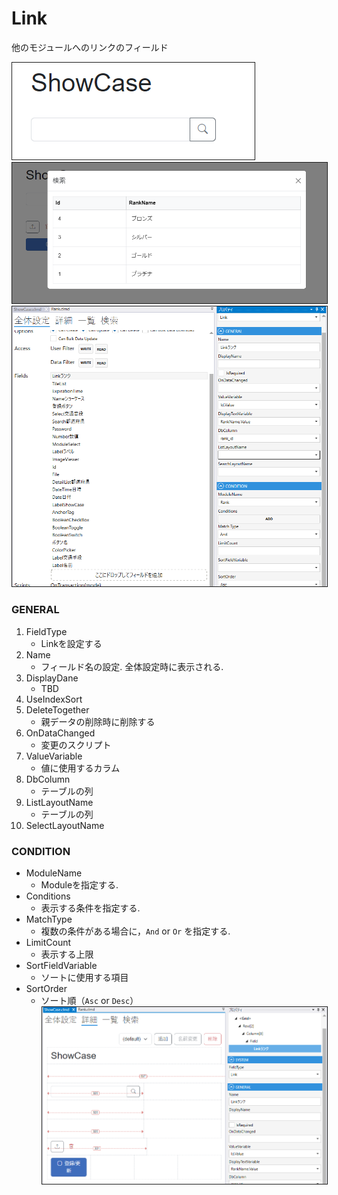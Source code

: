 # Link

他のモジュールへのリンクのフィールド

<img src="../images/Link表示1.png" alt="Link表示1" title="Link表示1" style="border: 1px solid;">
<img src="../images/Link表示2.png" alt="Link表示2" title="Link表示2" style="border: 1px solid;">

<img src="../images/Link設定.png" alt="Link設定" title="Link設定" style="border: 1px solid;" >

### GENERAL
1. FieldType
    - Linkを設定する
2. Name
    - フィールド名の設定. 全体設定時に表示される.
3. DisplayDane
    - TBD
4. UseIndexSort
5. DeleteTogether
    - 親データの削除時に削除する
6. OnDataChanged
    - 変更のスクリプト
7. ValueVariable
    - 値に使用するカラム
8. DbColumn
    - テーブルの列
9. ListLayoutName
    - テーブルの列
10. SelectLayoutName

### CONDITION
- ModuleName
    - Moduleを指定する.
- Conditions
    - 表示する条件を指定する.
- MatchType
    - 複数の条件がある場合に，`And` or `Or` を指定する.
- LimitCount
    - 表示する上限
- SortFieldVariable
    - ソートに使用する項目
- SortOrder
    - ソート順（`Asc` or `Desc`）
      <img src="../images/Link詳細.png" alt="Link詳細" title="Link詳細" style="border: 1px solid;">

